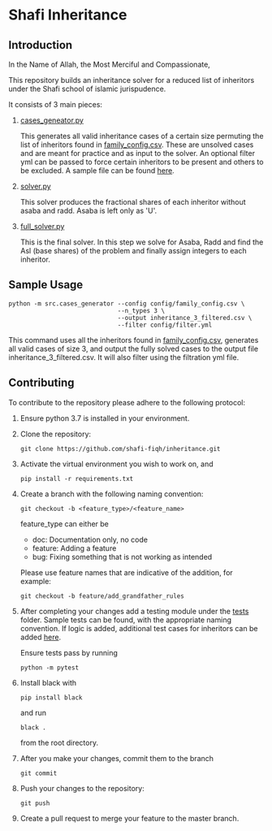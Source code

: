 # Shafi Inheritance 

## Introduction

In the Name of Allah, the Most Merciful and Compassionate,

This repository builds an inheritance solver for a reduced list of inheritors under the Shafi school of islamic jurispudence. 

It consists of 3 main pieces: 

1. [cases_geneator.py](src/cases_generator.py)

    This generates all valid inheritance cases of a certain size permuting the list of inheritors found in [family_config.csv](config/family_config.csv). 
    These are unsolved cases and are meant for practice and as input to the solver. An optional filter yml can be passed to 
    force certain inheritors to be present and others to be excluded. A sample file can be found [here](config/filter.yml).
2. [solver.py](src/solver.py)

    This solver produces the fractional shares of each inheritor without asaba and radd. Asaba is left only as 'U'. 
3. [full_solver.py](src/full_solver.py)

    This is the final solver. In this step we solve for Asaba, Radd and
    find the Asl (base shares) of the problem and finally assign integers to
    each inheritor.

## Sample Usage 

```buildoutcfg
python -m src.cases_generator --config config/family_config.csv \
                              --n_types 3 \
                              --output inheritance_3_filtered.csv \
                              --filter config/filter.yml
```   
This command uses all the inheritors found in [family_config.csv](config/family_config.csv), 
generates all valid cases of size 3, and output the fully solved cases to the output file inheritance_3_filtered.csv.
It will also filter using the filtration yml file.  


## Contributing 

To contribute to the repository please adhere to the following protocol: 

1. Ensure python 3.7 is installed in your environment. 
2. Clone the repository: 
    ```buildoutcfg
    git clone https://github.com/shafi-fiqh/inheritance.git
    ```
3. Activate the virtual environment you wish to work on, and 
    ```
    pip install -r requirements.txt 
    ```
4. Create a branch with the following naming convention: 
    ```buildoutcfg
    git checkout -b <feature_type>/<feature_name> 
    ```

    feature_type can either be 
    * doc: Documentation only, no code 
    * feature: Adding a feature 
    * bug: Fixing something that is not working as intended 
    
    Please use feature names that are indicative of the addition, for example: 
    ```
    git checkout -b feature/add_grandfather_rules
    ```
5. After completing your changes add a testing module under the [tests](tests) folder. Sample tests can be found, 
    with the appropriate naming convention. If logic is added, additional test cases for inheritors can be added [here](config/cases.json).
    
    Ensure tests pass by running 
    ```buildoutcfg
    python -m pytest    
    ```
   
6. Install black with 
    ```buildoutcfg
    pip install black
    ```
   and run 
   ```
   black . 
   ``` 
   from the root directory. 
7. After you make your changes, commit them to the branch 
    ```
    git commit
    ```
    
8. Push your changes to the repository: 
   ```
   git push 
   ```
9. Create a pull request to merge your feature to the master branch. 